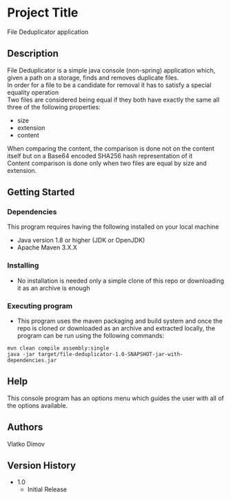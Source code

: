 # Project Title

File Deduplicator application

## Description

File Deduplicator is a simple java console (non-spring) application which, given a path on a storage,
finds and removes duplicate files.\
In order for a file to be a candidate for removal it has to satisfy a special equality operation\
Two files are considered being equal if they both have exactly the same all three of the following properties:
* size
* extension
* content

When comparing the content, the comparison is done not on the content itself but on a Base64 encoded SHA256 hash representation of it\
Content comparison is done only when two files are equal by size and extension.

## Getting Started

### Dependencies

This program requires having the following installed on your local machine
* Java version 1.8 or higher (JDK or OpenJDK)
* Apache Maven 3.X.X

### Installing

* No installation is needed only a simple clone of this repo or downloading it as an archive is enough

### Executing program

* This program uses the maven packaging and build system and once the repo is cloned or downloaded as an archive and extracted locally, the program can be run using the following commands:
```
mvn clean compile assembly:single
java -jar target/file-deduplicator-1.0-SNAPSHOT-jar-with-dependencies.jar
```

## Help

This console program has an options menu which guides the user with all of the options available.

## Authors


Vlatko Dimov


## Version History

* 1.0
    * Initial Release
